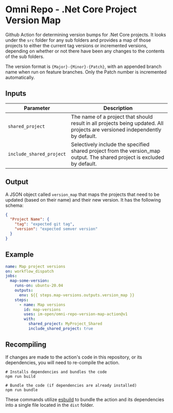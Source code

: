 # Omni Repo - .Net Core Project Version Map

Github Action for determining version bumps for .Net Core projects. It looks under the `src` folder for any sub folders and provides a map of those projects to either the current tag versions or incremented versions, depending on whether or not there have been any changes to the contents of the sub folders.

The version format is `{Major}-{Minor}-{Patch}`, with an appended branch name when run on feature branches. Only the Patch number is incremented automatically.

## Inputs

| Parameter                   | Description                                                                                                                                                                                                                                                                                                                                                                                                                                                                           |
| --------------------------- | ------------------------------------------------------------------------------------------------------------------------------------------------------------------------------------------------------------------------------------------------------------------------------------------------------------------------------------------------------------------------------------------------------------------------------------------------------------------------------------- |
| `shared_project`                 | The name of a project that should result in all projects being updated. All projects are versioned independently by default.                                                                                           |
| `include_shared_project`               |  Selectively include the specified shared project from the version_map output. The shared project is excluded by default.                                             |  

## Output

A JSON object called `version_map` that maps the projects that need to be updated (based on their name) and their new version. It has the following schema:

```json
{
  "Project Name": {
    "tag": "expected git tag",
    "version": "expected semver version"
  }
}
```

## Example

```yml
name: Map project versions
on: workflow_dispatch
jobs:
  map-some-version:
    runs-on: ubuntu-20.04
    outputs:
      env: ${{ steps.map-versions.outputs.version_map }}
    steps:
      - name: Map versions
        id: map-versions
        uses: im-open/omni-repo-version-map-action@v1
        with:
          shared_project: MyProject_Shared
          include_shared_project: true
```

## Recompiling

If changes are made to the action's code in this repository, or its dependencies, you will need to re-compile the action. 

```
# Installs dependencies and bundles the code
npm run build

# Bundle the code (if dependencies are already installed)
npm run bundle
```

These commands utilize [esbuild](https://esbuild.github.io/getting-started/#bundling-for-node) to bundle the action and its dependencies into a single file located in the `dist` folder.
